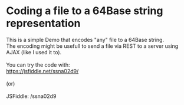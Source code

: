 # Coding a file to a 64Base string representation

This is a simple Demo that encodes "any" file to a 64Base string. </br>
The encoding might be usefull to send a file via REST to a server using AJAX (like I used it to).</br>
</br>
You can try the code with:</br>
https://jsfiddle.net/ssna02d9/</br>
</br>
(or)</br>
</br>
JSFiddle: /ssna02d9
